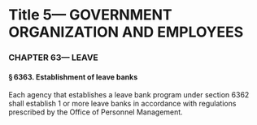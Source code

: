 
# Title 5— GOVERNMENT ORGANIZATION AND EMPLOYEES
### CHAPTER 63— LEAVE
#### § 6363. Establishment of leave banks

Each agency that establishes a leave bank program under section 6362 shall establish 1 or more leave banks in accordance with regulations prescribed by the Office of Personnel Management.
